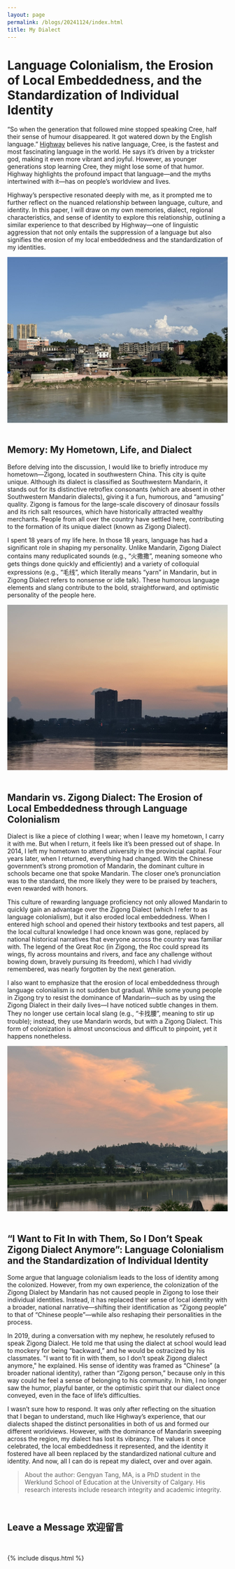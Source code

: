 ```yaml
---
layout: page
permalink: /blogs/20241124/index.html
title: My Dialect
---
```


# Language Colonialism, the Erosion of Local Embeddedness, and the Standardization of Individual Identity

“So when the generation that followed mine stopped speaking Cree, half their sense of humour disappeared. It got watered down by the English language.” [Highway](https://www.goodreads.com/book/show/61329566-laughing-with-the-trickster) believes his native language, Cree, is the fastest and most fascinating language in the world. He says it’s driven by a trickster god, making it even more vibrant and joyful. However, as younger generations stop learning Cree, they might lose some of that humor. Highway highlights the profound impact that language—and the myths intertwined with it—has on people’s worldview and lives.

Highway’s perspective resonated deeply with me, as it prompted me to further reflect on the nuanced relationship between language, culture, and identity. In this paper, I will draw on my own memories, dialect, regional characteristics, and sense of identity to explore this relationship, outlining a similar experience to that described by Highway—one of linguistic aggression that not only entails the suppression of a language but also signifies the erosion of my local embeddedness and the standardization of my identities.

<div>
<img src="/blogs/20241124(1).jpg">
</div>
<br>

## Memory: My Hometown, Life, and Dialect

Before delving into the discussion, I would like to briefly introduce my hometown—Zigong, located in southwestern China. This city is quite unique. Although its dialect is classified as Southwestern Mandarin, it stands out for its distinctive retroflex consonants (which are absent in other Southwestern Mandarin dialects), giving it a fun, humorous, and “amusing” quality. Zigong is famous for the large-scale discovery of dinosaur fossils and its rich salt resources, which have historically attracted wealthy merchants. People from all over the country have settled here, contributing to the formation of its unique dialect (known as Zigong Dialect).

I spent 18 years of my life here. In those 18 years, language has had a significant role in shaping my personality. Unlike Mandarin, Zigong Dialect contains many reduplicated sounds (e.g., “火撒撒”, meaning someone who gets things done quickly and efficiently) and a variety of colloquial expressions (e.g., “毛线”, which literally means “yarn” in Mandarin, but in Zigong Dialect refers to nonsense or idle talk). These humorous language elements and slang contribute to the bold, straightforward, and optimistic personality of the people here.


<div>
<img src="/blogs/20241124(2).jpg">
</div>
<br>

## Mandarin vs. Zigong Dialect: The Erosion of Local Embeddedness through Language Colonialism

Dialect is like a piece of clothing I wear; when I leave my hometown, I carry it with me. But when I return, it feels like it’s been pressed out of shape. In 2014, I left my hometown to attend university in the provincial capital. Four years later, when I returned, everything had changed. With the Chinese government’s strong promotion of Mandarin, the dominant culture in schools became one that spoke Mandarin. The closer one’s pronunciation was to the standard, the more likely they were to be praised by teachers, even rewarded with honors.

This culture of rewarding language proficiency not only allowed Mandarin to quickly gain an advantage over the Zigong Dialect (which I refer to as language colonialism), but it also eroded local embeddedness. When I entered high school and opened their history textbooks and test papers, all the local cultural knowledge I had once known was gone, replaced by national historical narratives that everyone across the country was familiar with. The legend of the Great Roc (in Zigong, the Roc could spread its wings, fly across mountains and rivers, and face any challenge without bowing down, bravely pursuing its freedom), which I had vividly remembered, was nearly forgotten by the next generation.

I also want to emphasize that the erosion of local embeddedness through language colonialism is not sudden but gradual. While some young people in Zigong try to resist the dominance of Mandarin—such as by using the Zigong Dialect in their daily lives—I have noticed subtle changes in them. They no longer use certain local slang (e.g., “卡找腰”, meaning to stir up trouble); instead, they use Mandarin words, but with a Zigong Dialect. This form of colonization is almost unconscious and difficult to pinpoint, yet it happens nonetheless.


<div>
<img src="/blogs/20241124(3).jpg">
</div>
<br>

## “I Want to Fit In with Them, So I Don’t Speak Zigong Dialect Anymore”: Language Colonialism and the Standardization of Individual Identity

Some argue that language colonialism leads to the loss of identity among the colonized. However, from my own experience, the colonization of the Zigong Dialect by Mandarin has not caused people in Zigong to lose their individual identities. Instead, it has replaced their sense of local identity with a broader, national narrative—shifting their identification as “Zigong people” to that of “Chinese people”—while also reshaping their personalities in the process.

In 2019, during a conversation with my nephew, he resolutely refused to speak Zigong Dialect. He told me that using the dialect at school would lead to mockery for being “backward,” and he would be ostracized by his classmates. "I want to fit in with them, so I don’t speak Zigong dialect anymore," he explained. His sense of identity was framed as “Chinese” (a broader national identity), rather than “Zigong person,” because only in this way could he feel a sense of belonging to his community. In him, I no longer saw the humor, playful banter, or the optimistic spirit that our dialect once conveyed, even in the face of life’s difficulties.

I wasn’t sure how to respond. It was only after reflecting on the situation that I began to understand, much like Highway’s experience, that our dialects shaped the distinct personalities in both of us and formed our different worldviews. However, with the dominance of Mandarin sweeping across the region, my dialect has lost its vibrancy. The values it once celebrated, the local embeddedness it represented, and the identity it fostered have all been replaced by the standardized national culture and identity. And now, all I can do is repeat my dialect, over and over again.


> About the author: Gengyan Tang, MA, is a PhD student in the Werklund School of Education at the University of Calgary. His research interests include research integrity and academic integrity.

<br>

## Leave a Message 欢迎留言

<br>

{% include disqus.html %} 

<br>
